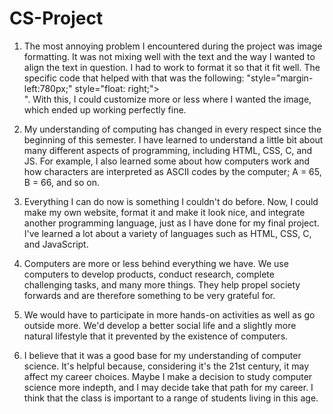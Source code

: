 # CS-Project

1. The most annoying problem I encountered during the project was image formatting. It was not mixing well with the text and the way I wanted to align the text in question. I had to work to format it so that it fit well. The specific code that helped with that was the following: "style="margin-left:780px;" style="float: right;"> <br></div></div>". With this, I could customize more or less where I wanted the image, which ended up working perfectly fine.

2. My understanding of computing has changed in every respect since the beginning of this semester. I have learned to understand a little bit about many different aspects of programming, including HTML, CSS, C, and JS. For example, I also learned some about how computers work and how characters are interpreted as ASCII codes by the computer; A = 65, B = 66, and so on.

3. Everything I can do now is something I couldn't do before. Now, I could make my own website, format it and make it look nice, and integrate another programming language, just as I have done for my final project. I've learned a lot about a variety of languages such as HTML, CSS, C, and JavaScript.

4. Computers are more or less behind everything we have. We use computers to develop products, conduct research, complete challenging tasks, and many more things. They help propel society forwards and are therefore something to be very grateful for.

5. We would have to participate in more hands-on activities as well as go outside more. We'd develop a better social life and a slightly more natural lifestyle that it prevented by the existence of computers.

6. I believe that it was a good base for my understanding of computer science. It's helpful because, considering it's the 21st century, it may affect my career choices. Maybe I make a decision to study computer science more indepth, and I may decide take that path for my career. I think that the class is important to a range of students living in this age.

